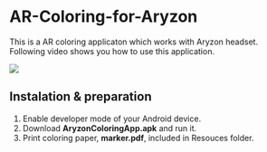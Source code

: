 # AR-Coloring-for-Aryzon
This is a AR coloring applicaton which works with Aryzon headset.<br>
Following video shows you how to use this application.

[![](http://img.youtube.com/vi/rhrWhC2OWLk/0.jpg)](http://www.youtube.com/watch?v=rhrWhC2OWLk "AR Coloring for Arizona")

## Instalation & preparation
1. Enable developer mode of your Android device.<br>
2. Download <b>AryzonColoringApp.apk</b> and run it.<br>
3. Print coloring paper, <b>marker.pdf</b>, included in Resouces folder.<br>
<br>
